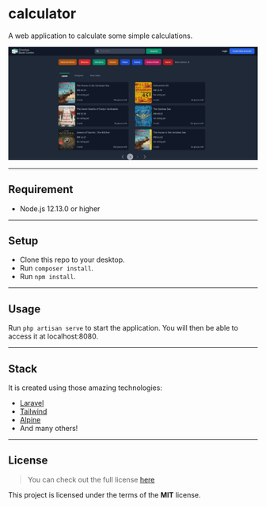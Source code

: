 # calculator
A web application to calculate some simple calculations.

<img src="./res/output.png" alt="output-calculator" >

---

## Requirement
- Node.js 12.13.0 or higher

---

## Setup
- Clone this repo to your desktop.
- Run `composer install`.
- Run `npm install`.

---

## Usage
Run `php artisan serve` to start the application. You will then be able to access it at localhost:8080.

---

## Stack
It is created using those amazing technologies:
- [Laravel](https://laravel.com/)
- [Tailwind](https://tailwindcss.com/)
- [Alpine](https://alpinejs.dev/)
- And many others!

---

## License
>You can check out the full license [here](https://github.com/hafizhaziq307/calculator/blob/main/LICENSE)

This project is licensed under the terms of the **MIT** license.

